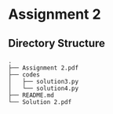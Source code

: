 # Assignment 2

## Directory Structure

```
.
├── Assignment 2.pdf
├── codes
│   ├── solution3.py
│   └── solution4.py
├── README.md
└── Solution 2.pdf
```
